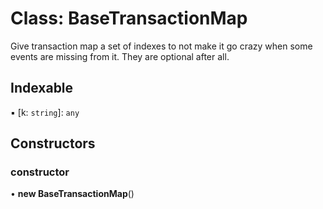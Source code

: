 # Class: BaseTransactionMap

Give transaction map a set of indexes to not make it go crazy when some events are missing from it. They are optional after all.

## Indexable

▪ [k: `string`]: `any`

## Constructors

### constructor

• **new BaseTransactionMap**()
